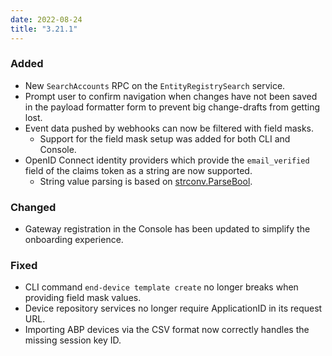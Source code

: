 ```yaml
---
date: 2022-08-24
title: "3.21.1"
---
```


### Added

- New `SearchAccounts` RPC on the `EntityRegistrySearch` service.
- Prompt user to confirm navigation when changes have not been saved in the payload formatter form to prevent big change-drafts from getting lost.
- Event data pushed by webhooks can now be filtered with field masks.
  - Support for the field mask setup was added for both CLI and Console.
- OpenID Connect identity providers which provide the `email_verified` field of the claims token as a string are now supported.
  - String value parsing is based on [strconv.ParseBool](https://pkg.go.dev/strconv#ParseBool).

### Changed

- Gateway registration in the Console has been updated to simplify the onboarding experience.

### Fixed

- CLI command `end-device template create` no longer breaks when providing field mask values.
- Device repository services no longer require ApplicationID in its request URL.
- Importing ABP devices via the CSV format now correctly handles the missing session key ID.
